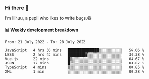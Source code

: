 ### Hi there 👋
I’m liihuu, a pupil who likes to write bugs.😄


#### 📊 Weekly development breakdown
<!--START_SECTION:waka-->

```text
From: 21 July 2022 - To: 28 July 2022

JavaScript   4 hrs 33 mins   ██████████████░░░░░░░░░░░   56.06 %
LESS         2 hrs 47 mins   ████████▓░░░░░░░░░░░░░░░░   34.38 %
Vue.js       22 mins         █▒░░░░░░░░░░░░░░░░░░░░░░░   04.67 %
JSON         17 mins         █░░░░░░░░░░░░░░░░░░░░░░░░   03.67 %
TypeScript   4 mins          ▒░░░░░░░░░░░░░░░░░░░░░░░░   00.85 %
XML          1 min           ░░░░░░░░░░░░░░░░░░░░░░░░░   00.28 %
```

<!--END_SECTION:waka-->

<!--
**liihuu/liihuu** is a ✨ _special_ ✨ repository because its `README.md` (this file) appears on your GitHub profile.

Here are some ideas to get you started:

- 🔭 I’m currently working on ...
- 🌱 I’m currently learning ...
- 👯 I’m looking to collaborate on ...
- 🤔 I’m looking for help with ...
- 💬 Ask me about ...
- 📫 How to reach me: ...
- 😄 Pronouns: ...
- ⚡ Fun fact: ...
-->
